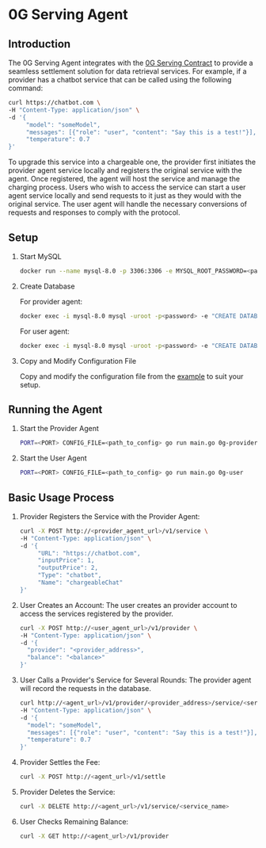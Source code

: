 # 0G Serving Agent

## Introduction

The 0G Serving Agent integrates with the [0G Serving Contract](https://github.com/0glabs/0g-serving-contract) to provide a seamless settlement solution for data retrieval services. For example, if a provider has a chatbot service that can be called using the following command:

```sh
curl https://chatbot.com \
-H "Content-Type: application/json" \
-d '{
     "model": "someModel",
     "messages": [{"role": "user", "content": "Say this is a test!"}],
     "temperature": 0.7
}'
```

To upgrade this service into a chargeable one, the provider first initiates the provider agent service locally and registers the original service with the agent. Once registered, the agent will host the service and manage the charging process. Users who wish to access the service can start a user agent service locally and send requests to it just as they would with the original service. The user agent will handle the necessary conversions of requests and responses to comply with the protocol.

## Setup

1. Start MySQL

   ```sh
   docker run --name mysql-8.0 -p 3306:3306 -e MYSQL_ROOT_PASSWORD=<password> -d mysql:8.0
   ```

2. Create Database

   For provider agent:

   ```sh
   docker exec -i mysql-8.0 mysql -uroot -p<password> -e "CREATE DATABASE IF NOT EXISTS provider CHARACTER SET utf8mb4;"
   ```

   For user agent:

   ```sh
   docker exec -i mysql-8.0 mysql -uroot -p<password> -e "CREATE DATABASE IF NOT EXISTS user CHARACTER SET utf8mb4;"
   ```

3. Copy and Modify Configuration File

   Copy and modify the configuration file from the [example](config-example.yaml) to suit your setup.

## Running the Agent

1. Start the Provider Agent

   ```sh
   PORT=<PORT> CONFIG_FILE=<path_to_config> go run main.go 0g-provider
   ```

2. Start the User Agent

   ```sh
   PORT=<PORT> CONFIG_FILE=<path_to_config> go run main.go 0g-user
   ```

## Basic Usage Process

1. Provider Registers the Service with the Provider Agent:

   ```sh
   curl -X POST http://<provider_agent_url>/v1/service \
   -H "Content-Type: application/json" \
   -d '{
        "URL": "https://chatbot.com",
        "inputPrice": 1,
        "outputPrice": 2,
        "Type": "chatbot",
        "Name": "chargeableChat"
   }'
   ```

2. User Creates an Account:
   The user creates an provider account to access the services registered by the provider.

   ```sh
   curl -X POST http://<user_agent_url>/v1/provider \
   -H "Content-Type: application/json" \
   -d '{
     "provider": "<provider_address>",
     "balance": "<balance>"
   }'
   ```

3. User Calls a Provider's Service for Several Rounds:
   The provider agent will record the requests in the database.

   ```sh
   curl http://<agent_url>/v1/provider/<provider_address>/service/<service_name>/<optional_suffix> \
   -H "Content-Type: application/json" \
   -d '{
     "model": "someModel",
     "messages": [{"role": "user", "content": "Say this is a test!"}],
     "temperature": 0.7
   }'
   ```

4. Provider Settles the Fee:

   ```sh
   curl -X POST http://<agent_url>/v1/settle
   ```

5. Provider Deletes the Service:

   ```sh
   curl -X DELETE http://<agent_url>/v1/service/<service_name>
   ```

6. User Checks Remaining Balance:

   ```sh
   curl -X GET http://<agent_url>/v1/provider
   ```
